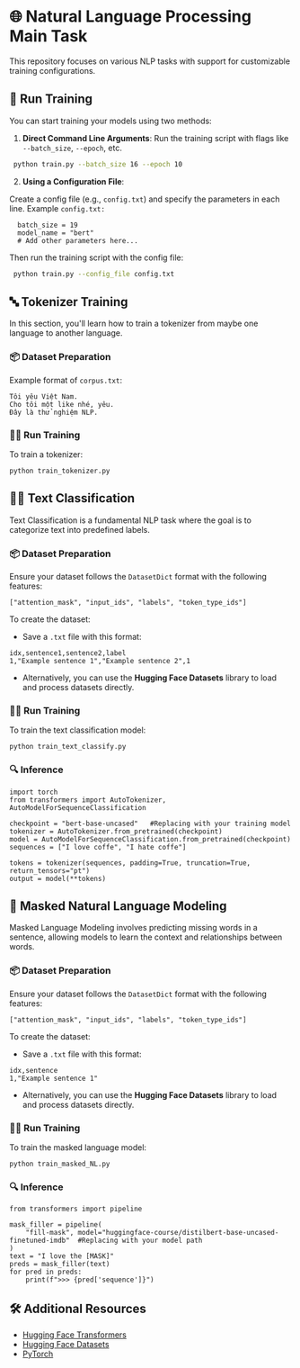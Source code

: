 # 🌐 Natural Language Processing Main Task


This repository focuses on various NLP tasks with support for customizable training configurations.


## 🚀 Run Training


  You can start training your models using two methods:

1. **Direct Command Line Arguments**: 
  Run the training script with flags like `--batch_size`, `--epoch`, etc.
  ```bash
   python train.py --batch_size 16 --epoch 10
  ```
2. **Using a Configuration File**: 

  Create a config file (e.g., `config.txt`) and specify the parameters in each line. Example `config.txt:`

  ```
    batch_size = 19
    model_name = "bert"
    # Add other parameters here...
  ```
  Then run the training script with the config file:
  ```bash
   python train.py --config_file config.txt
  ```

## 🔤 Tokenizer Training
In this section, you'll learn how to train a tokenizer from maybe one language to another language.
### 📦 Dataset Preparation
Example format of `corpus.txt`:
```
Tôi yêu Việt Nam.
Cho tôi một like nhé, yêu.
Đây là thử nghiệm NLP.
```
### 🏃‍♂️ Run Training
To train a tokenizer:
```
python train_tokenizer.py
```
## 🧑‍💻 Text Classification
Text Classification is a fundamental NLP task where the goal is to categorize text into predefined labels.


### 📦 Dataset Preparation

  Ensure your dataset follows the `DatasetDict` format with the following features:
  ```
  ["attention_mask", "input_ids", "labels", "token_type_ids"]
  ```

To create the dataset:
- Save a `.txt` file with this format:
```
idx,sentence1,sentence2,label
1,"Example sentence 1","Example sentence 2",1
```
- Alternatively, you can use the **Hugging Face Datasets** library to load and process datasets directly.

### 🏃‍♂️ Run Training
To train the text classification model:
```
python train_text_classify.py
```
### 🔍 Inference
```
import torch
from transformers import AutoTokenizer, AutoModelForSequenceClassification

checkpoint = "bert-base-uncased"   #Replacing with your training model
tokenizer = AutoTokenizer.from_pretrained(checkpoint)
model = AutoModelForSequenceClassification.from_pretrained(checkpoint)
sequences = ["I love coffe", "I hate coffe"]

tokens = tokenizer(sequences, padding=True, truncation=True, return_tensors="pt")
output = model(**tokens)
```

## 📝 Masked Natural Language Modeling
Masked Language Modeling involves predicting missing words in a sentence, allowing models to learn the context and relationships between words.


### 📦 Dataset Preparation

  Ensure your dataset follows the `DatasetDict` format with the following features:
  ```
  ["attention_mask", "input_ids", "labels", "token_type_ids"]
  ```

To create the dataset:
- Save a `.txt` file with this format:
```
idx,sentence
1,"Example sentence 1"
```
- Alternatively, you can use the **Hugging Face Datasets** library to load and process datasets directly.

### 🏃‍♂️ Run Training
To train the masked language model:
```
python train_masked_NL.py
```
### 🔍 Inference
```
from transformers import pipeline

mask_filler = pipeline(
    "fill-mask", model="huggingface-course/distilbert-base-uncased-finetuned-imdb"  #Replacing with your model path 
)
text = "I love the [MASK]"
preds = mask_filler(text)
for pred in preds:
    print(f">>> {pred['sequence']}")
```

## 🛠️ Additional Resources

- [Hugging Face Transformers](https://huggingface.co/docs/transformers)
- [Hugging Face Datasets](https://huggingface.co/docs/datasets)
- [PyTorch](https://pytorch.org/)



